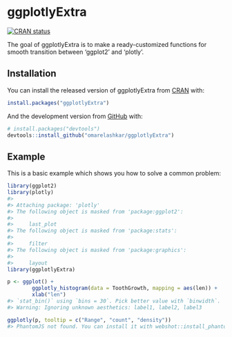 
<!-- README.md is generated from README.Rmd. Please edit that file -->

# ggplotlyExtra

<!-- badges: start -->

[![CRAN
status](https://www.r-pkg.org/badges/version/ggplotlyExtra)](https://CRAN.R-project.org/package=ggplotlyExtra)
<!-- badges: end -->

The goal of ggplotlyExtra is to make a ready-customized functions for
smooth transition between ‘ggplot2’ and ‘plotly’.

## Installation

You can install the released version of ggplotlyExtra from
[CRAN](https://cran.r-project.org/web/packages/ggplotlyExtra/index.html)
with:

``` r
install.packages("ggplotlyExtra")
```

And the development version from [GitHub](https://github.com/) with:

``` r
# install.packages("devtools")
devtools::install_github("omarelashkar/ggplotlyExtra")
```

## Example

This is a basic example which shows you how to solve a common problem:

``` r
library(ggplot2)
library(plotly)
#> 
#> Attaching package: 'plotly'
#> The following object is masked from 'package:ggplot2':
#> 
#>     last_plot
#> The following object is masked from 'package:stats':
#> 
#>     filter
#> The following object is masked from 'package:graphics':
#> 
#>     layout
library(ggplotlyExtra)

p <- ggplot() + 
        ggplotly_histogram(data = ToothGrowth, mapping = aes(len)) +
        xlab("len")
#> `stat_bin()` using `bins = 30`. Pick better value with `binwidth`.
#> Warning: Ignoring unknown aesthetics: label1, label2, label3

ggplotly(p, tooltip = c("Range", "count", "density"))
#> PhantomJS not found. You can install it with webshot::install_phantomjs(). If it is installed, please make sure the phantomjs executable can be found via the PATH variable.
```

<!--html_preserve-->

<div id="htmlwidget-4291228f7573a083622c" class="plotly html-widget" style="width:100%;height:480px;">

</div>

<script type="application/json" data-for="htmlwidget-4291228f7573a083622c">{"x":{"data":[{"orientation":"v","width":[1,1,1,1,1,1,1,1,1,1,1,1,1,1,1,1,1,1,1,1,1,1,1,1,1,1,1,1,1,1],"base":[0,0,0,0,0,0,0,0,0,0,0,0,0,0,0,0,0,0,0,0,0,0,0,0,0,0,0,0,0,0],"x":[4.09655172413793,5.12068965517241,6.1448275862069,7.16896551724138,8.19310344827586,9.21724137931034,10.2413793103448,11.2655172413793,12.2896551724138,13.3137931034483,14.3379310344828,15.3620689655172,16.3862068965517,17.4103448275862,18.4344827586207,19.4586206896552,20.4827586206897,21.5068965517241,22.5310344827586,23.5551724137931,24.5793103448276,25.6034482758621,26.6275862068965,27.651724137931,28.6758620689655,29.7,30.7241379310345,31.748275862069,32.7724137931034,33.7965517241379],"y":[1,1,2,2,1,3,2,3,0,1,3,3,3,3,2,1,1,3,3,4,2,4,5,2,0,2,1,0,1,1],"text":"","type":"bar","marker":{"autocolorscale":false,"color":"rgba(89,89,89,1)","line":{"width":1.88976377952756,"color":"transparent"}},"showlegend":false,"xaxis":"x","yaxis":"y","hoverinfo":"text","frame":null}],"layout":{"margin":{"t":26.2283105022831,"r":7.30593607305936,"b":40.1826484018265,"l":31.4155251141553},"plot_bgcolor":"rgba(235,235,235,1)","paper_bgcolor":"rgba(255,255,255,1)","font":{"color":"rgba(0,0,0,1)","family":"","size":14.6118721461187},"xaxis":{"domain":[0,1],"automargin":true,"type":"linear","autorange":false,"range":[2.06155172413793,35.8315517241379],"tickmode":"array","ticktext":["10","20","30"],"tickvals":[10,20,30],"categoryorder":"array","categoryarray":["10","20","30"],"nticks":null,"ticks":"outside","tickcolor":"rgba(51,51,51,1)","ticklen":3.65296803652968,"tickwidth":0.66417600664176,"showticklabels":true,"tickfont":{"color":"rgba(77,77,77,1)","family":"","size":11.689497716895},"tickangle":-0,"showline":false,"linecolor":null,"linewidth":0,"showgrid":true,"gridcolor":"rgba(255,255,255,1)","gridwidth":0.66417600664176,"zeroline":false,"anchor":"y","title":{"text":"len","font":{"color":"rgba(0,0,0,1)","family":"","size":14.6118721461187}},"hoverformat":".2f"},"yaxis":{"domain":[0,1],"automargin":true,"type":"linear","autorange":false,"range":[-0.25,5.25],"tickmode":"array","ticktext":["0","1","2","3","4","5"],"tickvals":[0,1,2,3,4,5],"categoryorder":"array","categoryarray":["0","1","2","3","4","5"],"nticks":null,"ticks":"outside","tickcolor":"rgba(51,51,51,1)","ticklen":3.65296803652968,"tickwidth":0.66417600664176,"showticklabels":true,"tickfont":{"color":"rgba(77,77,77,1)","family":"","size":11.689497716895},"tickangle":-0,"showline":false,"linecolor":null,"linewidth":0,"showgrid":true,"gridcolor":"rgba(255,255,255,1)","gridwidth":0.66417600664176,"zeroline":false,"anchor":"x","title":{"text":".data$count","font":{"color":"rgba(0,0,0,1)","family":"","size":14.6118721461187}},"hoverformat":".2f"},"shapes":[{"type":"rect","fillcolor":null,"line":{"color":null,"width":0,"linetype":[]},"yref":"paper","xref":"paper","x0":0,"x1":1,"y0":0,"y1":1}],"showlegend":false,"legend":{"bgcolor":"rgba(255,255,255,1)","bordercolor":"transparent","borderwidth":1.88976377952756,"font":{"color":"rgba(0,0,0,1)","family":"","size":11.689497716895}},"hovermode":"closest","barmode":"relative"},"config":{"doubleClick":"reset","showSendToCloud":false},"source":"A","attrs":{"4c7e3a5f2b8a":{"x":{},"y":{},"label1":{},"label2":{},"label3":{},"type":"bar"}},"cur_data":"4c7e3a5f2b8a","visdat":{"4c7e3a5f2b8a":["function (y) ","x"]},"highlight":{"on":"plotly_click","persistent":false,"dynamic":false,"selectize":false,"opacityDim":0.2,"selected":{"opacity":1},"debounce":0},"shinyEvents":["plotly_hover","plotly_click","plotly_selected","plotly_relayout","plotly_brushed","plotly_brushing","plotly_clickannotation","plotly_doubleclick","plotly_deselect","plotly_afterplot"],"base_url":"https://plot.ly"},"evals":[],"jsHooks":[]}</script>

<!--/html_preserve-->
